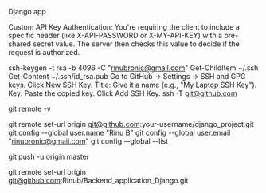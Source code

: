 
Django app


Custom API Key Authentication:
You're requiring the client to include a specific header (like X-API-PASSWORD or X-MY-API-KEY) with a pre-shared secret value. The server then checks this value to decide if the request is authorized.

ssh-keygen -t rsa -b 4096 -C "rinubronic@gmail.com"
Get-ChildItem ~/.ssh
Get-Content ~/.ssh/id_rsa.pub
Go to GitHub → Settings → SSH and GPG keys.
Click New SSH Key.
Title: Give it a name (e.g., "My Laptop SSH Key").
Key: Paste the copied key.
Click Add SSH Key.
ssh -T git@github.com

git remote -v

git remote set-url origin git@github.com:your-username/django_project.git
git config --global user.name "Rinu B"
git config --global user.email "rinubronic@gmail.com"
git config --global --list





git push -u origin master




git remote set-url origin git@github.com:Rinub/Backend_application_Django.git